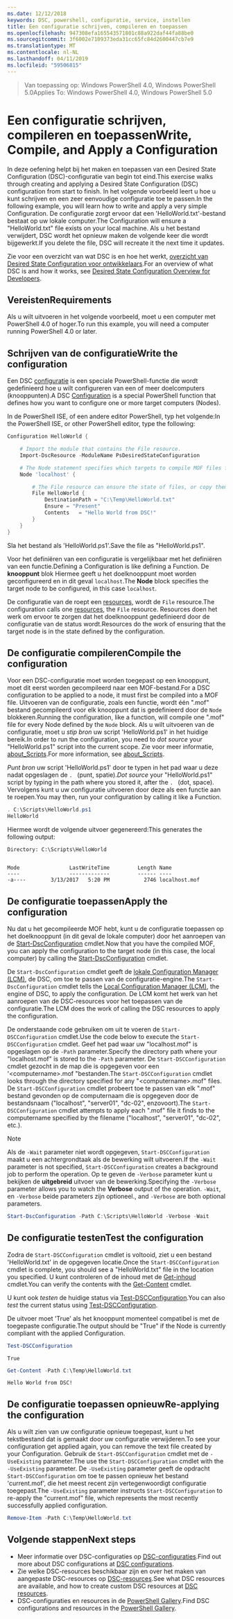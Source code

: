```yaml
---
ms.date: 12/12/2018
keywords: DSC, powershell, configuratie, service, instellen
title: Een configuratie schrijven, compileren en toepassen
ms.openlocfilehash: 947308efa165543571801c88a922daf44fa88be0
ms.sourcegitcommit: 3f6002e7109373eda31cc65fc84d2600447cb7e9
ms.translationtype: MT
ms.contentlocale: nl-NL
ms.lasthandoff: 04/11/2019
ms.locfileid: "59506815"
---
```

> <span data-ttu-id="8c103-103">Van toepassing op: Windows PowerShell 4.0, Windows PowerShell 5.0</span><span class="sxs-lookup"><span data-stu-id="8c103-103">Applies To: Windows PowerShell 4.0, Windows PowerShell 5.0</span></span>

# <a name="write-compile-and-apply-a-configuration"></a><span data-ttu-id="8c103-104">Een configuratie schrijven, compileren en toepassen</span><span class="sxs-lookup"><span data-stu-id="8c103-104">Write, Compile, and Apply a Configuration</span></span>

<span data-ttu-id="8c103-105">In deze oefening helpt bij het maken en toepassen van een Desired State Configuration (DSC)-configuratie van begin tot eind.</span><span class="sxs-lookup"><span data-stu-id="8c103-105">This exercise walks through creating and applying a Desired State Configuration (DSC) configuration from start to finish.</span></span>
<span data-ttu-id="8c103-106">In het volgende voorbeeld leert u hoe u kunt schrijven en een zeer eenvoudige configuratie toe te passen.</span><span class="sxs-lookup"><span data-stu-id="8c103-106">In the following example, you will learn how to write and apply a very simple Configuration.</span></span> <span data-ttu-id="8c103-107">De configuratie zorgt ervoor dat een 'HelloWorld.txt'-bestand bestaat op uw lokale computer.</span><span class="sxs-lookup"><span data-stu-id="8c103-107">The Configuration will ensure a "HelloWorld.txt" file exists on your local machine.</span></span> <span data-ttu-id="8c103-108">Als u het bestand verwijdert, DSC wordt het opnieuw maken de volgende keer die wordt bijgewerkt.</span><span class="sxs-lookup"><span data-stu-id="8c103-108">If you delete the file, DSC will recreate it the next time it updates.</span></span>

<span data-ttu-id="8c103-109">Zie voor een overzicht van wat DSC is en hoe het werkt, [overzicht van Desired State Configuration voor ontwikkelaars](../overview/overview.md).</span><span class="sxs-lookup"><span data-stu-id="8c103-109">For an overview of what DSC is and how it works, see [Desired State Configuration Overview for Developers](../overview/overview.md).</span></span>

## <a name="requirements"></a><span data-ttu-id="8c103-110">Vereisten</span><span class="sxs-lookup"><span data-stu-id="8c103-110">Requirements</span></span>

<span data-ttu-id="8c103-111">Als u wilt uitvoeren in het volgende voorbeeld, moet u een computer met PowerShell 4.0 of hoger.</span><span class="sxs-lookup"><span data-stu-id="8c103-111">To run this example, you will need a computer running PowerShell 4.0 or later.</span></span>

## <a name="write-the-configuration"></a><span data-ttu-id="8c103-112">Schrijven van de configuratie</span><span class="sxs-lookup"><span data-stu-id="8c103-112">Write the configuration</span></span>

<span data-ttu-id="8c103-113">Een DSC [configuratie](configurations.md) is een speciale PowerShell-functie die wordt gedefinieerd hoe u wilt configureren van een of meer doelcomputers (knooppunten).</span><span class="sxs-lookup"><span data-stu-id="8c103-113">A DSC [Configuration](configurations.md) is a special PowerShell function that defines how you want to configure one or more target computers (Nodes).</span></span>

<span data-ttu-id="8c103-114">In de PowerShell ISE, of een andere editor PowerShell, typ het volgende:</span><span class="sxs-lookup"><span data-stu-id="8c103-114">In the PowerShell ISE, or other PowerShell editor, type the following:</span></span>

```powershell
Configuration HelloWorld {

    # Import the module that contains the File resource.
    Import-DscResource -ModuleName PsDesiredStateConfiguration

    # The Node statement specifies which targets to compile MOF files for, when this configuration is executed.
    Node 'localhost' {

        # The File resource can ensure the state of files, or copy them from a source to a destination with persistent updates.
        File HelloWorld {
            DestinationPath = "C:\Temp\HelloWorld.txt"
            Ensure = "Present"
            Contents   = "Hello World from DSC!"
        }
    }
}
```

<span data-ttu-id="8c103-115">Sla het bestand als 'HelloWorld.ps1'.</span><span class="sxs-lookup"><span data-stu-id="8c103-115">Save the file as "HelloWorld.ps1".</span></span>

<span data-ttu-id="8c103-116">Voor het definiëren van een configuratie is vergelijkbaar met het definiëren van een functie.</span><span class="sxs-lookup"><span data-stu-id="8c103-116">Defining a Configuration is like defining a Function.</span></span> <span data-ttu-id="8c103-117">De **knooppunt** blok Hiermee geeft u het doelknooppunt moet worden geconfigureerd en in dit geval `localhost`.</span><span class="sxs-lookup"><span data-stu-id="8c103-117">The **Node** block specifies the target node to be configured, in this case `localhost`.</span></span>

<span data-ttu-id="8c103-118">De configuratie van de roept een [resources](../resources/resources.md), wordt de `File` resource.</span><span class="sxs-lookup"><span data-stu-id="8c103-118">The configuration calls one [resources](../resources/resources.md), the `File` resource.</span></span> <span data-ttu-id="8c103-119">Resources doen het werk om ervoor te zorgen dat het doelknooppunt gedefinieerd door de configuratie van de status wordt.</span><span class="sxs-lookup"><span data-stu-id="8c103-119">Resources do the work of ensuring that the target node is in the state defined by the configuration.</span></span>

## <a name="compile-the-configuration"></a><span data-ttu-id="8c103-120">De configuratie compileren</span><span class="sxs-lookup"><span data-stu-id="8c103-120">Compile the configuration</span></span>

<span data-ttu-id="8c103-121">Voor een DSC-configuratie moet worden toegepast op een knooppunt, moet dit eerst worden gecompileerd naar een MOF-bestand.</span><span class="sxs-lookup"><span data-stu-id="8c103-121">For a DSC configuration to be applied to a node, it must first be compiled into a MOF file.</span></span>
<span data-ttu-id="8c103-122">Uitvoeren van de configuratie, zoals een functie, wordt één ".mof" bestand gecompileerd voor elk knooppunt dat is gedefinieerd door de `Node` blokkeren.</span><span class="sxs-lookup"><span data-stu-id="8c103-122">Running the configuration, like a function, will compile one ".mof" file for every Node defined by the `Node` block.</span></span>
<span data-ttu-id="8c103-123">Als u wilt uitvoeren van de configuratie, moet u *stip bron* uw script 'HelloWorld.ps1' in het huidige bereik.</span><span class="sxs-lookup"><span data-stu-id="8c103-123">In order to run the configuration, you need to *dot source* your "HelloWorld.ps1" script into the current scope.</span></span>
<span data-ttu-id="8c103-124">Zie voor meer informatie, [about_Scripts](/powershell/module/microsoft.powershell.core/about/about_scripts?view=powershell-6#script-scope-and-dot-sourcing).</span><span class="sxs-lookup"><span data-stu-id="8c103-124">For more information, see [about_Scripts](/powershell/module/microsoft.powershell.core/about/about_scripts?view=powershell-6#script-scope-and-dot-sourcing).</span></span>

<!-- markdownlint-disable MD038 -->
<span data-ttu-id="8c103-125">*Punt bron* uw script 'HelloWorld.ps1' door te typen in het pad waar u deze nadat opgeslagen de `. ` (punt, spatie).</span><span class="sxs-lookup"><span data-stu-id="8c103-125">*Dot source* your "HelloWorld.ps1" script by typing in the path where you stored it, after the `. ` (dot, space).</span></span> <span data-ttu-id="8c103-126">Vervolgens kunt u uw configuratie uitvoeren door deze als een functie aan te roepen.</span><span class="sxs-lookup"><span data-stu-id="8c103-126">You may then, run your configuration by calling it like a Function.</span></span>
<!-- markdownlint-enable MD038 -->

```powershell
. C:\Scripts\HelloWorld.ps1
HelloWorld
```

<span data-ttu-id="8c103-127">Hiermee wordt de volgende uitvoer gegenereerd:</span><span class="sxs-lookup"><span data-stu-id="8c103-127">This generates the following output:</span></span>

```output
Directory: C:\Scripts\HelloWorld


Mode                LastWriteTime         Length Name
----                -------------         ------ ----
-a----        3/13/2017   5:20 PM           2746 localhost.mof
```

## <a name="apply-the-configuration"></a><span data-ttu-id="8c103-128">De configuratie toepassen</span><span class="sxs-lookup"><span data-stu-id="8c103-128">Apply the configuration</span></span>

<span data-ttu-id="8c103-129">Nu dat u het gecompileerde MOF hebt, kunt u de configuratie toepassen op het doelknooppunt (in dit geval de lokale computer) door het aanroepen van de [Start-DscConfiguration](/powershell/module/psdesiredstateconfiguration/start-dscconfiguration) cmdlet.</span><span class="sxs-lookup"><span data-stu-id="8c103-129">Now that you have the compiled MOF, you can apply the configuration to the target node (in this case, the local computer) by calling the [Start-DscConfiguration](/powershell/module/psdesiredstateconfiguration/start-dscconfiguration) cmdlet.</span></span>

<span data-ttu-id="8c103-130">De `Start-DscConfiguration` cmdlet geeft de [lokale Configuration Manager (LCM)](../managing-nodes/metaConfig.md), de DSC, om toe te passen van de configuratie-engine.</span><span class="sxs-lookup"><span data-stu-id="8c103-130">The `Start-DscConfiguration` cmdlet tells the [Local Configuration Manager (LCM)](../managing-nodes/metaConfig.md), the engine of DSC, to apply the configuration.</span></span>
<span data-ttu-id="8c103-131">De LCM komt het werk van het aanroepen van de DSC-resources voor het toepassen van de configuratie.</span><span class="sxs-lookup"><span data-stu-id="8c103-131">The LCM does the work of calling the DSC resources to apply the configuration.</span></span>

<span data-ttu-id="8c103-132">De onderstaande code gebruiken om uit te voeren de `Start-DSCConfiguration` cmdlet.</span><span class="sxs-lookup"><span data-stu-id="8c103-132">Use the code below to execute the `Start-DSCConfiguration` cmdlet.</span></span> <span data-ttu-id="8c103-133">Geef het pad waar uw "localhost.mof" is opgeslagen op de `-Path` parameter.</span><span class="sxs-lookup"><span data-stu-id="8c103-133">Specify the directory path where your "localhost.mof" is stored to the `-Path` parameter.</span></span> <span data-ttu-id="8c103-134">De `Start-DSCConfiguration` cmdlet gezocht in de map die is opgegeven voor een '\<computername\>.mof "bestanden.</span><span class="sxs-lookup"><span data-stu-id="8c103-134">The `Start-DSCConfiguration` cmdlet looks through the directory specified for any "\<computername\>.mof" files.</span></span> <span data-ttu-id="8c103-135">De `Start-DSCConfiguration` cmdlet probeert toe te passen van elk ".mof" bestand gevonden op de computernaam die is opgegeven door de bestandsnaam ("localhost", "server01", "dc-02", enzovoort).</span><span class="sxs-lookup"><span data-stu-id="8c103-135">The `Start-DSCConfiguration` cmdlet attempts to apply each ".mof" file it finds to the computername specified by the filename ("localhost", "server01", "dc-02", etc.).</span></span>

> [!NOTE]
> <span data-ttu-id="8c103-136">Als de `-Wait` parameter niet wordt opgegeven, `Start-DSCConfiguration` maakt u een achtergrondtaak als de bewerking wilt uitvoeren.</span><span class="sxs-lookup"><span data-stu-id="8c103-136">If the `-Wait` parameter is not specified, `Start-DSCConfiguration` creates a background job to perform the operation.</span></span> <span data-ttu-id="8c103-137">Op te geven de `-Verbose` parameter kunt u bekijken de **uitgebreid** uitvoer van de bewerking.</span><span class="sxs-lookup"><span data-stu-id="8c103-137">Specifying the `-Verbose` parameter allows you to watch the **Verbose** output of the operation.</span></span> `-Wait`<span data-ttu-id="8c103-138">, en `-Verbose` beide parameters zijn optioneel.</span><span class="sxs-lookup"><span data-stu-id="8c103-138">, and `-Verbose` are both optional parameters.</span></span>

```powershell
Start-DscConfiguration -Path C:\Scripts\HelloWorld -Verbose -Wait
```

## <a name="test-the-configuration"></a><span data-ttu-id="8c103-139">De configuratie testen</span><span class="sxs-lookup"><span data-stu-id="8c103-139">Test the configuration</span></span>

<span data-ttu-id="8c103-140">Zodra de `Start-DSCConfiguration` cmdlet is voltooid, ziet u een bestand 'HelloWorld.txt' in de opgegeven locatie.</span><span class="sxs-lookup"><span data-stu-id="8c103-140">Once the `Start-DSCConfiguration` cmdlet is complete, you should see a "HelloWorld.txt" file in the location you specified.</span></span> <span data-ttu-id="8c103-141">U kunt controleren of de inhoud met de [Get-inhoud](/powershell/module/microsoft.powershell.management/get-content) cmdlet.</span><span class="sxs-lookup"><span data-stu-id="8c103-141">You can verify the contents with the [Get-Content](/powershell/module/microsoft.powershell.management/get-content) cmdlet.</span></span>

<span data-ttu-id="8c103-142">U kunt ook *testen* de huidige status via [Test-DSCConfiguration](/powershell/module/psdesiredstateconfiguration/Test-DSCConfiguration).</span><span class="sxs-lookup"><span data-stu-id="8c103-142">You can also *test* the current status using [Test-DSCConfiguration](/powershell/module/psdesiredstateconfiguration/Test-DSCConfiguration).</span></span>

<span data-ttu-id="8c103-143">De uitvoer moet 'True' als het knooppunt momenteel compatibel is met de toegepaste configuratie.</span><span class="sxs-lookup"><span data-stu-id="8c103-143">The output should be "True" if the Node is currently compliant with the applied Configuration.</span></span>

```powershell
Test-DSCConfiguration
```

```output
True
```

```powershell
Get-Content -Path C:\Temp\HelloWorld.txt
```

```output
Hello World from DSC!
```

## <a name="re-applying-the-configuration"></a><span data-ttu-id="8c103-144">De configuratie toepassen opnieuw</span><span class="sxs-lookup"><span data-stu-id="8c103-144">Re-applying the configuration</span></span>

<span data-ttu-id="8c103-145">Als u wilt zien van uw configuratie opnieuw toegepast, kunt u het tekstbestand dat is gemaakt door uw configuratie verwijderen.</span><span class="sxs-lookup"><span data-stu-id="8c103-145">To see your configuration get applied again, you can remove the text file created by your Configuration.</span></span> <span data-ttu-id="8c103-146">Gebruik de `Start-DSCConfiguration` cmdlet met de `-UseExisting` parameter.</span><span class="sxs-lookup"><span data-stu-id="8c103-146">The use the `Start-DSCConfiguration` cmdlet with the `-UseExisting` parameter.</span></span> <span data-ttu-id="8c103-147">De `-UseExisting` parameter geeft de opdracht `Start-DSCConfiguration` om toe te passen opnieuw het bestand 'current.mof', die het meest recent zijn vertegenwoordigt configuratie toegepast.</span><span class="sxs-lookup"><span data-stu-id="8c103-147">The `-UseExisting` parameter instructs `Start-DSCConfiguration` to re-apply the "current.mof" file, which represents the most recently successfully applied configuration.</span></span>

```powershell
Remove-Item -Path C:\Temp\HelloWorld.txt
```

## <a name="next-steps"></a><span data-ttu-id="8c103-148">Volgende stappen</span><span class="sxs-lookup"><span data-stu-id="8c103-148">Next steps</span></span>

- <span data-ttu-id="8c103-149">Meer informatie over DSC-configuraties op [DSC-configuraties](configurations.md).</span><span class="sxs-lookup"><span data-stu-id="8c103-149">Find out more about DSC configurations at [DSC configurations](configurations.md).</span></span>
- <span data-ttu-id="8c103-150">Zie welke DSC-resources beschikbaar zijn en over het maken van aangepaste DSC-resources op [DSC-resources](../resources/resources.md).</span><span class="sxs-lookup"><span data-stu-id="8c103-150">See what DSC resources are available, and how to create custom DSC resources at [DSC resources](../resources/resources.md).</span></span>
- <span data-ttu-id="8c103-151">DSC-configuraties en resources in de [PowerShell Gallery](https://www.powershellgallery.com/).</span><span class="sxs-lookup"><span data-stu-id="8c103-151">Find DSC configurations and resources in the [PowerShell Gallery](https://www.powershellgallery.com/).</span></span>
